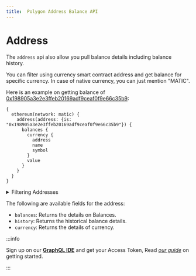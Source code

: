 ```yaml
---
title:  Polygon Address Balance API
---
```



<head>
<meta name="title" content="Polygon Address Balance API"/>
<meta name="description" content= "Polygon balance API will help get the balance or balance history of any address or smart contract on the Polygon blockchain."/>
<meta name="keywords" content="polygon api, polygon balance, polygon balance history, polygon python api, polygon nft api, polygon scan api, polygon matic api, polygon api docs, polygon crypto api, polygon blockchain api,matic network api"/>
<meta name="robots" content="index, follow"/>
<meta http-equiv="Content-Type" content="text/html; charset=utf-8"/>
<meta name="language" content="English"/>

<!-- Open Graph / Facebook -->
<meta property="og:type" content="website" />
<meta property="og:title" content="Polygon Address Balance API" />
<meta property="og:description" content="Polygon balance API will help get the balance or balance history of any address or smart contract on the Polygon blockchain." />

<!-- Twitter -->
<meta property="twitter:card" content="summary_large_image" />
<meta property="twitter:title" content="Polygon Address Balance API" />
<meta property="twitter:description" content="Polygon balance API will help get the balance or balance history of any address or smart contract on the Polygon blockchain." />
</head>

# Address

The `address` api also allow you pull balance details including balance history.

You can filter using currency smart contract address and get balance for specific currency. In case of native currency, you can just mention "MATIC".

Here is an example on getting balance of [0x198905a3e2e3ffeb20169adf9ceaf0f9e66c35b9](https://explorer.bitquery.io/matic/address/0x198905a3e2e3ffeb20169adf9ceaf0f9e66c35b9):

```
{
  ethereum(network: matic) {
    address(address: {is: "0x198905a3e2e3ffeb20169adf9ceaf0f9e66c35b9"}) {
      balances {
        currency {
          address
          name
          symbol
        }
        value
      }
    }
  }
}

```

<details>
<summary>Filtering Addresses</summary>
- `address`: Filter by a specific address or a list of addresses.
- `currency` : In `balances` we can filter using currency address.
- `history` :  You can get the balance history of an address and use block height and timestamp as filters.

</details>

The following are available fields for the address:

- `balances`: Returns the details on Balances.
- `history`: Returns the historical balance details.
- `currency`: Returns the details of currency.



:::info

Sign up on our **[GraphQL IDE](https://ide.bitquery.io/)** and get your Access Token, Read _[our guide](/docs/graphql-ide/how-to-start/)_ on getting started.

:::